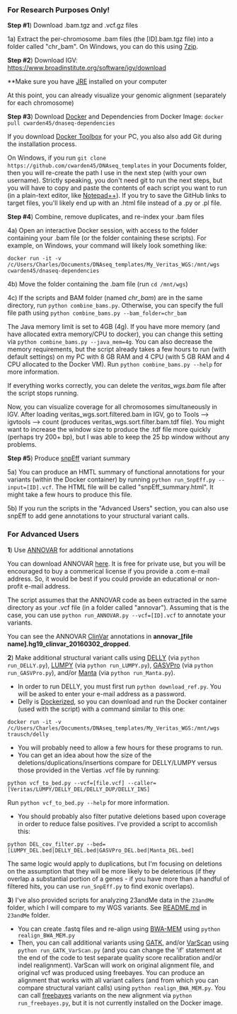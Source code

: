 ### For Research Purposes Only! ###

**Step #1**) Download .bam.tgz and .vcf.gz files

1a) Extract the per-chromosome .bam files (the [ID].bam.tgz file) into a folder called "chr_bam".  On Windows, you can do this using [7zip](http://www.7-zip.org/).

**Step #2**) Download IGV: https://www.broadinstitute.org/software/igv/download

**Make sure you have [JRE](http://www.oracle.com/technetwork/java/javase/downloads/jre8-downloads-2133155.html) installed on your computer

At this point, you can already visualize your genomic alignment (separately for each chromosome)

**Step #3**) Download [Docker](https://docs.docker.com/engine/installation/) and Dependencies from Docker Image: `docker pull cwarden45/dnaseq-dependencies`

If you download [Docker Toolbox](https://www.docker.com/products/docker-toolbox) for your PC, you also also add Git during the installation process.

On Windows, if you run `git clone https://github.com/cwarden45/DNAseq_templates` in your Documents folder, then you will re-create the path I use in the next step (with your own username).  Strictly speaking, you don't need git to run the next steps, but you will have to copy and paste the contents of each script you want to run (in a plain-text editor, like [Notepad++](https://notepad-plus-plus.org/)).  If you try to save the GitHub links to target files, you'll likely end up with an .html file instead of a .py or .pl file.

**Step #4**) Combine, remove duplicates, and re-index your .bam files

4a) Open an interactive Docker session, with access to the folder containing your .bam file (or the folder containing these scripts).  For example, on Windows, your command will likely look something like:

```
docker run -it -v /c/Users/Charles/Documents/DNAseq_templates/My_Veritas_WGS:/mnt/wgs cwarden45/dnaseq-dependencies
```

4b) Move the folder containing the .bam file (run `cd /mnt/wgs`)

4c) If the scripts and BAM folder (named *chr_bam*) are in the same directory, run `python combine_bams.py`.  Otherwise, you can specify the full file path using `python combine_bams.py --bam_folder=chr_bam`

The Java memory limit is set to 4GB (4g).  If you have more memory (and have allocated extra memory/CPU to docker), you can change this setting via `python combine_bams.py --java_mem=4g`.  You can also decrease the memory requirements, but the script already takes a few hours to run (with default settings) on my PC with 8 GB RAM and 4 CPU (with 5 GB RAM and 4 CPU allocated to the Docker VM).  Run `python combine_bams.py --help` for more information.

If everything works correctly, you can delete the *veritas_wgs.bam* file after the script stops running.

Now, you can visualize coverage for all chromosomes simultaneously in IGV. After loading veritas_wgs.sort.filtered.bam in IGV, go to Tools --> igvtools --> count (produces veritas_wgs.sort.filter.bam.tdf file).  You might want to increase the window size to produce the .tdf file more quickly (perhaps try 200+ bp), but I was able to keep the 25 bp window without any problems.

**Step #5**) Produce [snpEff](http://snpeff.sourceforge.net/index.html) variant summary

5a) You can produce an HMTL summary of functional annotations for your variants (within the Docker container) by running `python run_SnpEff.py --input=[ID].vcf`.  The HTML file will be called "snpEff_summary.html".  It might take a few hours to produce this file.

5b) If you run the scripts in the "Advanced Users" section, you can also use snpEff to add gene annotations to your structural variant calls.

### For Advanced Users ###

**1**) Use [ANNOVAR](http://annovar.openbioinformatics.org/en/latest/user-guide/download/) for additional annotations

You can download ANNOVAR [here](http://www.openbioinformatics.org/annovar/annovar_download_form.php).  It is free for private use, but you will be encouraged to buy a commerical license if you provide a .com e-mail address.  So, it would be best if you could provide an educational or non-profit e-mail address.

The script assumes that the ANNOVAR code as been extracted in the same directory as your .vcf file (in a folder called "annovar").  Assuming that is the case, you can use `python run_ANNOVAR.py --vcf=[ID].vcf` to annotate your variants.

You can see the ANNOVAR [ClinVar](http://www.ncbi.nlm.nih.gov/clinvar/) annotations in **annovar_[file name].hg19_clinvar_20160302_dropped**.

**2**) Make additional structural variant calls using [DELLY](https://github.com/tobiasrausch/delly) (via `python run_DELLY.py`), [LUMPY](https://github.com/arq5x/lumpy-sv) (via `python run_LUMPY.py`), [GASVPro](http://compbio.cs.brown.edu/projects/gasv/) (via `python run_GASVPro.py`), and/or [Manta](https://github.com/Illumina/manta) (via `python run_Manta.py`).

- In order to run DELLY, you must first run `python download_ref.py`.  You will be asked to enter your e-mail address as a password.
- Delly is [Dockerized](https://hub.docker.com/r/trausch/delly/), so you can download and run the Docker container (used with the script) with a command similar to this one:

```
docker run -it -v /c/Users/Charles/Documents/DNAseq_templates/My_Veritas_WGS:/mnt/wgs trausch/delly
```

- You will probably need to allow a few hours for these programs to run.
- You can get an idea about how the size of the deletions/duplications/insertions compare for DELLY/LUMPY versus those provided in the Vertias .vcf file by running:
```
python vcf_to_bed.py --vcf=[file.vcf] --caller=[Veritas/LUMPY/DELLY_DEL/DELLY_DUP/DELLY_INS]
```
Run `python vcf_to_bed.py --help` for more information.

- You should probably also filter putative deletions based upon coverage in order to reduce false positives.  I've provided a script to accomlish this:

```
python DEL_cov_filter.py --bed=[LUMPY_DEL.bed|DELLY_DEL.bed|GASVPro_DEL.bed|Manta_DEL.bed]
```

The same logic would apply to duplications, but I'm focusing on deletions on the assumption that they will be more likely to be deleterious (if they overlap a substantial portion of a genes - if you have more than a handful of filtered hits, you can use `run_SnpEff.py` to find exonic overlaps).

**3**) I've also provided scripts for analyzing 23andMe data in the `23andMe` folder, which I will compare to my WGS variants.  See [README.md](https://github.com/cwarden45/DNAseq_templates/tree/master/My_Veritas_WGS/23andMe) in `23andMe` folder.

- You can create .fastq files and re-align using [BWA-MEM](http://bio-bwa.sourceforge.net/bwa.shtml) using `python realign_BWA_MEM.py`
- Then, you can call additional variants using [GATK](https://software.broadinstitute.org/gatk/), and/or [VarScan](http://dkoboldt.github.io/varscan/) using `python run_GATK_VarScan.py` (and you can change the 'if' statement at the end of the code to test separate quality score recalibration and/or indel realignment).  VarScan will work on original alignment file, and original vcf was produced using freebayes.  You can produce an alignment that works with all variant callers (and from which you can compare structural variant calls) using `python realign_BWA_MEM.py`.  You can call [freebayes](https://github.com/ekg/freebayes) variants on the new alignment via `python run_freebayes.py`, but it is not currently installed on the Docker image.
